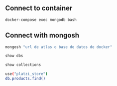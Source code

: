 <!-- @format -->

## Connect to container

```sh
docker-compose exec mongodb bash
```

## Connect with mongosh

```sh
mongosh "url de atlas o base de datos de docker"
```

```sh
show dbs

show collections

use("platzi_store")
db.products.find()
```

